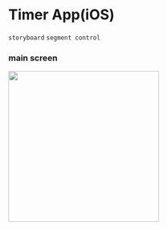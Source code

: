 # Timer App(iOS)

`storyboard` `segment control`

### main screen

<img src="https://user-images.githubusercontent.com/68256612/167988872-fa33f718-da98-44fd-a552-7ac60ede0fba.png" width="300"/>
